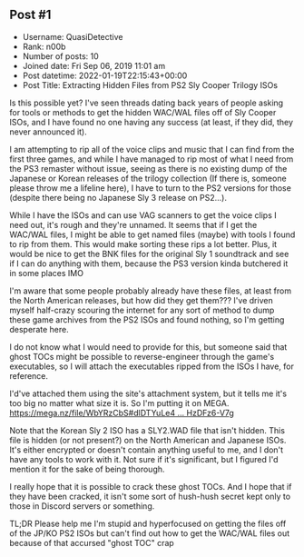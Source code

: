 ## Post #1
- Username: QuasiDetective
- Rank: n00b
- Number of posts: 10
- Joined date: Fri Sep 06, 2019 11:01 am
- Post datetime: 2022-01-19T22:15:43+00:00
- Post Title: Extracting Hidden Files from PS2 Sly Cooper Trilogy ISOs

Is this possible yet? I've seen threads dating back years of people asking for tools or methods to get the hidden WAC/WAL files off of Sly Cooper ISOs, and I have found no one having any success (at least, if they did, they never announced it).

I am attempting to rip all of the voice clips and music that I can find from the first three games, and while I have managed to rip most of what I need from the PS3 remaster without issue, seeing as there is no existing dump of the Japanese or Korean releases of the trilogy collection (If there is, someone please throw me a lifeline here), I have to turn to the PS2 versions for those (despite there being no Japanese Sly 3 release on PS2...).

While I have the ISOs and can use VAG scanners to get the voice clips I need out, it's rough and they're unnamed. It seems that if I get the WAC/WAL files, I might be able to get named files (maybe) with tools I found to rip from them. This would make sorting these rips a lot better.
Plus, it would be nice to get the BNK files for the original Sly 1 soundtrack and see if I can do anything with them, because the PS3 version kinda butchered it in some places IMO

I'm aware that some people probably already have these files, at least from the North American releases, but how did they get them??? I've driven myself half-crazy scouring the internet for any sort of method to dump these game archives from the PS2 ISOs and found nothing, so I'm getting desperate here.  

I do not know what I would need to provide for this, but someone said that ghost TOCs might be possible to reverse-engineer through the game's executables, so I will attach the executables ripped from the ISOs I have, for reference.

I'd've attached them using the site's attachment system, but it tells me it's too big no matter what size it is. So I'm putting it on MEGA.
[https://mega.nz/file/WbYRzCbS#dlDTYuLe4 ... HzDFz6-V7g](https://mega.nz/file/WbYRzCbS#dlDTYuLe4F7AJiNGo-CCWkKPepHwmyIYPHzDFz6-V7g)

Note that the Korean Sly 2 ISO has a SLY2.WAD file that isn't hidden. This file is hidden (or not present?) on the North American and Japanese ISOs. It's either encrypted or doesn't contain anything useful to me, and I don't have any tools to work with it. Not sure if it's significant, but I figured I'd mention it for the sake of being thorough.

I really hope that it is possible to crack these ghost TOCs. And I hope that if they have been cracked, it isn't some sort of hush-hush secret kept only to those in Discord servers or something.  

TL;DR Please help me I'm stupid and hyperfocused on getting the files off of the JP/KO PS2 ISOs but can't find out how to get the WAC/WAL files out because of that accursed "ghost TOC" crap
